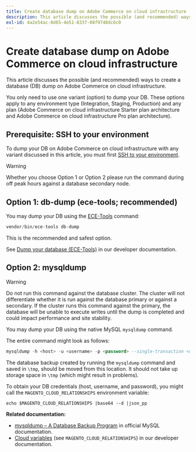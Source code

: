 ```yaml
---
title: Create database dump on Adobe Commerce on cloud infrastructure
description: This article discusses the possible (and recommended) ways to create a database (DB) dump on Adobe Commerce on cloud infrastructure.
exl-id: 4a2e54ac-8d65-4e51-8337-08f9748dc6c0
---
```

# Create database dump on Adobe Commerce on cloud infrastructure

This article discusses the possible (and recommended) ways to create a database (DB) dump on Adobe Commerce on cloud infrastructure.

You only need to use one variant (option) to dump your DB. These options apply to any environment type (Integration, Staging, Production) and any plan (Adobe Commerce on cloud infrastructure Starter plan architecture and Adobe Commerce on cloud infrastructure Pro plan architecture).

## Prerequisite: SSH to your environment

To dump your DB on Adobe Commerce on cloud infrastructure with any variant discussed in this article, you must first [SSH to your environment](http://devdocs.magento.com/guides/v2.2/cloud/env/environments-ssh.html#ssh).

>[!WARNING]
>
>Whether you choose Option 1 or Option 2 please run the command during off peak hours against a database secondary node.

## Option 1: db-dump (**ece-tools; recommended**)

You may dump your DB using the [ECE-Tools](http://devdocs.magento.com/guides/v2.2/cloud/composer-packages/ece-tools.html) command:

```php
vendor/bin/ece-tools db-dump
```

This is the recommended and safest option.

 See [Dump your database (ECE-Tools)](http://devdocs.magento.com/guides/v2.2/cloud/project/project-webint-snap.html#db-dump) in our developer documentation.

## Option 2: mysqldump

>[!WARNING]
>
>Do not run this command against the database cluster. The cluster will not differentiate whether it is run against the database primary or against a secondary. If the cluster runs this command against the primary, the database will be unable to execute writes until the dump is completed and could impact performance and site stability.

You may dump your DB using the native MySQL `mysqldump` command.

The entire command might look as follows:

```sql
mysqldump -h <host> -u <username> -p <password> --single-transaction <db_name> | gzip > /tmp/<dump_name>.sql.gz
```

The database backup created by running the `mysqldump` command and saved in `\tmp`, should be moved from this location. It should not take up storage space in `\tmp` (which might result in problems).

To obtain your DB credentials (host, username, and password), you might call the `MAGENTO_CLOUD_RELATIONSHIPS` environment variable:

```
echo $MAGENTO_CLOUD_RELATIONSHIPS |base64 --d |json_pp
```

 **Related documentation:**

* [mysqldump &ndash; A Database Backup Program](https://dev.mysql.com/doc/refman/8.0/en/mysqldump.html) in official MySQL documentation.
* [Cloud variables](http://devdocs.magento.com/guides/v2.2/cloud/env/variables-cloud.html) (see `MAGENTO_CLOUD_RELATIONSHIPS`) in our developer documentation.
